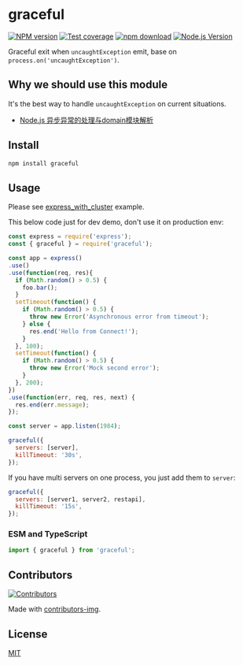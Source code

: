 # graceful

[![NPM version][npm-image]][npm-url]
[![Test coverage][cov-image]][cov-url]
[![npm download][download-image]][download-url]
[![Node.js Version](https://img.shields.io/node/v/graceful.svg?style=flat)](https://nodejs.org/en/download/)

[npm-image]: https://img.shields.io/npm/v/graceful.svg?style=flat-square
[npm-url]: https://npmjs.org/package/graceful
[cov-image]: https://codecov.io/github/node-modules/graceful/coverage.svg?branch=master
[cov-url]: https://codecov.io/github/node-modules/graceful?branch=master
[download-image]: https://img.shields.io/npm/dm/graceful.svg?style=flat-square
[download-url]: https://npmjs.org/package/graceful

Graceful exit when `uncaughtException` emit, base on `process.on('uncaughtException')`.

## Why we should use this module

It's the best way to handle `uncaughtException` on current situations.

* [Node.js 异步异常的处理与domain模块解析](http://deadhorse.me/nodejs/2013/04/13/exception_and_domain.html)

## Install

```bash
npm install graceful
```

## Usage

Please see [express_with_cluster](https://github.com/node-modules/graceful/tree/master/example/express_with_cluster) example.

This below code just for dev demo, don't use it on production env:

```js
const express = require('express');
const { graceful } = require('graceful');

const app = express()
.use()
.use(function(req, res){
  if (Math.random() > 0.5) {
    foo.bar();
  }
  setTimeout(function() {
    if (Math.random() > 0.5) {
      throw new Error('Asynchronous error from timeout');
    } else {
      res.end('Hello from Connect!');
    }
  }, 100);
  setTimeout(function() {
    if (Math.random() > 0.5) {
      throw new Error('Mock second error');
    }
  }, 200);
})
.use(function(err, req, res, next) {
  res.end(err.message);
});

const server = app.listen(1984);

graceful({
  servers: [server],
  killTimeout: '30s',
});
```

If you have multi servers on one process, you just add them to `server`:

```js
graceful({
  servers: [server1, server2, restapi],
  killTimeout: '15s',
});
```

### ESM and TypeScript

```ts
import { graceful } from 'graceful';
```

## Contributors

[![Contributors](https://contrib.rocks/image?repo=node-modules/graceful)](https://github.com/node-modules/graceful/graphs/contributors)

Made with [contributors-img](https://contrib.rocks).

## License

[MIT](LICENSE)
